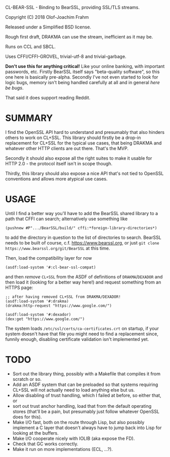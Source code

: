 CL-BEAR-SSL - Binding to BearSSL, providing SSL/TLS streams.

Copyright (C) 2018 Olof-Joachim Frahm

Released under a Simplified BSD license.

Rough first draft, DRAKMA can use the stream, inefficient as it may be.

Runs on CCL and SBCL.

Uses CFFI/CFFI-GROVEL, trivial-utf-8 and trivial-garbage.

**Don't use this for anything critical!**  Like your online banking,
with important passwords, etc.  Firstly BearSSL itself says
"beta-quality software", so this one here is basically pre-alpha.
Secondly I've not even started to look for logic bugs, memory isn't
being handled carefully at all and in general *here be bugs*.

That said it does support reading Reddit.

# SUMMARY

I find the OpenSSL API hard to understand and presumably that also
hinders others to work on CL+SSL.  This library should firstly be a
drop-in replacement for CL+SSL for the typical use cases, that being
DRAKMA and whatever other HTTP clients are out there.  That's the MVP.

Secondly it should also expose all the right suites to make it usable
for HTTP 2.0 - the protocol itself isn't in scope though.

Thirdly, this library should also expose a nice API that's not tied to
OpenSSL conventions and allows more atypical use cases.

# USAGE

Until I find a better way you'll have to add the BearSSL shared library
to a path that CFFI can search; alternatively use something like

    (pushnew #P".../BearSSL/build/" cffi:*foreign-library-directories*)

to add the directory in question to the list of directories to search.
BearSSL needs to be built of course, c.f. https://www.bearssl.org, or
just `git clone https://www.bearssl.org/git/BearSSL` at this time.

Then, load the compatibility layer for now

    (asdf:load-system '#:cl-bear-ssl-compat)

and then *remove* `CL+SSL` from the ASDF of definitions of
`DRAKMA`/`DEXADOR` and then load it (looking for a better way here!) and
request something from an HTTPS page:

    ;; after having removed CL+SSL from DRAKMA/DEXADOR!
    (asdf:load-system '#:drakma)
    (drakma:http-request "https://www.google.com/")

    (asdf:load-system '#:dexador)
    (dex:get "https://www.google.com/")

The system loads `/etc/ssl/certs/ca-certificates.crt` on startup, if
your system doesn't have that file you might need to find a replacement
since, funnily enough, disabling certificate validation isn't
implemented yet.

# TODO

- Sort out the library thing, possibly with a Makefile that compiles it
  from scratch or so.
- Add an ASDF system that can be preloaded so that systems requiring
  CL+SSL will not actually need to load anything else but us.
- Allow disabling of trust handling, which I failed at before, so either
  that, or
- sort out trust anchor handling, load that from the default operating
  stores (that'll be a pain, but presumably just follow whatever OpenSSL
  does for this).
- Make I/O fast, both on the route through Lisp, but also possibly
  implement a C layer that doesn't always have to jump back into Lisp
  for looking at the buffers.
- Make I/O cooperate nicely with IOLIB (aka expose the FD).
- Check that GC works correctly.
- Make it run on more implementations (ECL, ...?).
